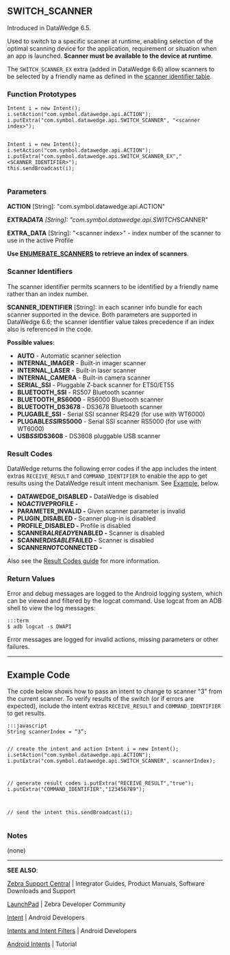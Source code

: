 <h2 id="switch_scanner">SWITCH_SCANNER</h2>
<p>Introduced in DataWedge 6.5. </p>
<p>Used to switch to a specific scanner at runtime, enabling selection of the optimal scanning device for the application, requirement or situation when an app is launched. <strong>Scanner must be available to the device at runtime</strong>. </p>
<p>The <code>SWITCH_SCANNER_EX</code> extra (added in DataWedge 6.6) allow scanners to be selected by a friendly name as defined in the <a href="#scanneridentifiers">scanner identifier table</a>.  </p>
<h3 id="functionprototypes">Function Prototypes</h3>
<pre><code>Intent i = new Intent();
i.setAction("com.symbol.datawedge.api.ACTION");
i.putExtra("com.symbol.datawedge.api.SWITCH_SCANNER", "&lt;scanner index&gt;");


Intent i = new Intent();
i.setAction("com.symbol.datawedge.api.ACTION");
i.putExtra("com.symbol.datawedge.api.SWITCH_SCANNER_EX","&lt;SCANNER_IDENTIFIER&gt;");
this.sendBroadcast(i);
</code></pre>
<h3 id="parameters">Parameters</h3>
<p><strong>ACTION</strong> [String]: "com.symbol.datawedge.api.ACTION"</p>
<p><strong>EXTRA<em>DATA</strong> [String]: "com.symbol.datawedge.api.SWITCH</em>SCANNER"</p>
<p><strong>EXTRA_DATA</strong> [String]: "&lt;scanner index&gt;" -  index number of the scanner to use in the active Profile</p>
<p><strong>Use <a href="../enumeratescanners">ENUMERATE_SCANNERS</a> to retrieve an index of scanners</strong>. </p>
<h3 id="scanneridentifiers">Scanner Identifiers</h3>
<p>The scanner identifier permits scanners to be identified by a friendly name rather than an index number. </p>
<p><strong>SCANNER_IDENTIFIER</strong> [String]: in each scanner info bundle for each scanner supported in the device. Both parameters are supported in DataWedge 6.6; the scanner identifier value takes precedence if an index also is referenced in the code.  </p>
<p><strong>Possible values</strong>:</p>
<ul>
<li><strong>AUTO</strong> - Automatic scanner selection</li>
<li><strong>INTERNAL_IMAGER</strong> - Built-in imager scanner</li>
<li><strong>INTERNAL_LASER</strong> - Built-in laser scanner</li>
<li><strong>INTERNAL_CAMERA</strong> - Built-in camera scanner</li>
<li><strong>SERIAL_SSI</strong> - Pluggable Z-back scanner for ET50/ET55 </li>
<li><strong>BLUETOOTH_SSI</strong> - RS507 Bluetooth scanner</li>
<li><strong>BLUETOOTH_RS6000</strong> - RS6000 Bluetooth scanner</li>
<li><strong>BLUETOOTH_DS3678</strong> - DS3678 Bluetooth scanner</li>
<li><strong>PLUGABLE_SSI</strong> - Serial SSI scanner RS429 (for use with WT6000)</li>
<li><strong>PLUGABLE<em>SSI</em>RS5000</strong> - Serial SSI scanner RS5000 (for use with WT6000)</li>
<li><strong>USB<em>SSI</em>DS3608</strong> - DS3608 pluggable USB scanner</li>
</ul>
<h3 id="resultcodes">Result Codes</h3>
<p>DataWedge returns the following error codes if the app includes the intent extras <code>RECEIVE_RESULT</code> and <code>COMMAND_IDENTIFIER</code> to enable the app to get results using the DataWedge result intent mechanism. See <a href="#examplecode">Example</a>, below. </p>
<ul>
<li><strong>DATAWEDGE_DISABLED -</strong> DataWedge is disabled</li>
<li><strong>NO<em>ACTIVE</em>PROFILE -</strong> </li>
<li><strong>PARAMETER_INVALID -</strong> Given scanner parameter is invalid</li>
<li><strong>PLUGIN_DISABLED -</strong> Scanner plug-in is disabled</li>
<li><strong>PROFILE_DISABLED -</strong> Profile is disabled</li>
<li><strong>SCANNER<em>ALREADY</em>ENABLED -</strong> Scanner is disabled</li>
<li><strong>SCANNER<em>DISABLE</em>FAILED -</strong> Scanner is disabled</li>
<li><strong>SCANNER<em>NOT</em>CONNECTED -</strong></li>
</ul>
<p>Also see the <a href="../resultinfo">Result Codes guide</a> for more information.  </p>
<h3 id="returnvalues">Return Values</h3>
<p>Error and debug messages are logged to the Android logging system, which can be viewed and filtered by the logcat command. Use logcat from an ADB shell to view the log messages:</p>
<pre><code>:::term
$ adb logcat -s DWAPI
</code></pre>
<p>Error messages are logged for invalid actions, missing parameters or other failures.</p>
<hr />
<h2 id="examplecode">Example Code</h2>
<p>The code below shows how to pass an intent to change to scanner "3" from the current scanner. To verify results of the switch (or if errors are expected), include the intent extras <code>RECEIVE_RESULT</code> and <code>COMMAND_IDENTIFIER</code> to get results.</p>
<pre><code>:::javascript
String scannerIndex = “3”;

// create the intent and action
    Intent i = new Intent();
    i.setAction("com.symbol.datawedge.api.ACTION");
    i.putExtra("com.symbol.datawedge.api.SWITCH_SCANNER", scannerIndex);

// generate result codes
    i.putExtra("RECEIVE_RESULT","true");
    i.putExtra("COMMAND_IDENTIFIER","123456789");

// send the intent
    this.sendBroadcast(i); 
</code></pre>
<h3 id="notes">Notes</h3>
<p>(none)</p>
<hr />
<p><strong>SEE ALSO</strong>:</p>
<p><a href="https://www.zebra.com/us/en/support-downloads.html">Zebra Support Central</a> | Integrator Guides, Product Manuals, Software Downloads and Support</p>
<p><a href="https://developer.zebra.com/welcome">LaunchPad</a> | Zebra Developer Community</p>
<p><a href="https://developer.android.com/reference/android/content/Intent.html">Intent</a> | Android Developers</p>
<p><a href="http://developer.android.com/guide/components/intents-filters.html">Intents and Intent Filters</a> | Android Developers</p>
<p><a href="http://www.vogella.com/tutorials/AndroidIntent/article.html">Android Intents</a> | Tutorial</p>